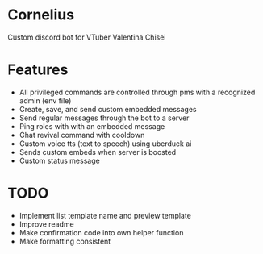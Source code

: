 # Cornelius
Custom discord bot for VTuber Valentina Chisei

# Features
- All privileged commands are controlled through pms with a recognized admin (env file)
- Create, save, and send custom embedded messages
- Send regular messages through the bot to a server
- Ping roles with with an embedded message
- Chat revival command with cooldown
- Custom voice tts (text to speech) using uberduck ai
- Sends custom embeds when server is boosted
- Custom status message

# TODO
- Implement list template name and preview template
- Improve readme
- Make confirmation code into own helper function
- Make formatting consistent